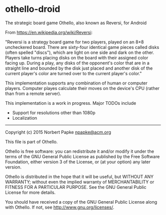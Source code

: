 # othello-droid
The strategic board game Othello, also known as Reversi, for Android

From https://en.wikipedia.org/wiki/Reversi:

"Reversi is a strategy board game for two players, played on an 8×8 uncheckered board. There are sixty-four identical game pieces called disks (often spelled "discs"), which are light on one side and dark on the other. Players take turns placing disks on the board with their assigned color facing up. During a play, any disks of the opponent's color that are in a straight line and bounded by the disk just placed and another disk of the current player's color are turned over to the current player's color."

This implementation supports any combination of human or computer players.  Computer playes calculate their
moves on the device's CPU (rather than from a remote server).

This implementation is a work in progress.  Major TODOs include

* Support for resolutions other than 1080p
* Localization


-----------------------------------------------------------

Copyright (c) 2015 Norbert Papke <npapke@acm.org>

This file is part of Othello.

Othello is free software: you can redistribute it and/or modify
it under the terms of the GNU General Public License as published by
the Free Software Foundation, either version 3 of the License, or
(at your option) any later version.

Othello is distributed in the hope that it will be useful,
but WITHOUT ANY WARRANTY; without even the implied warranty of
MERCHANTABILITY or FITNESS FOR A PARTICULAR PURPOSE.  See the
GNU General Public License for more details.

You should have received a copy of the GNU General Public License
along with Othello.  If not, see <http://www.gnu.org/licenses/>.
